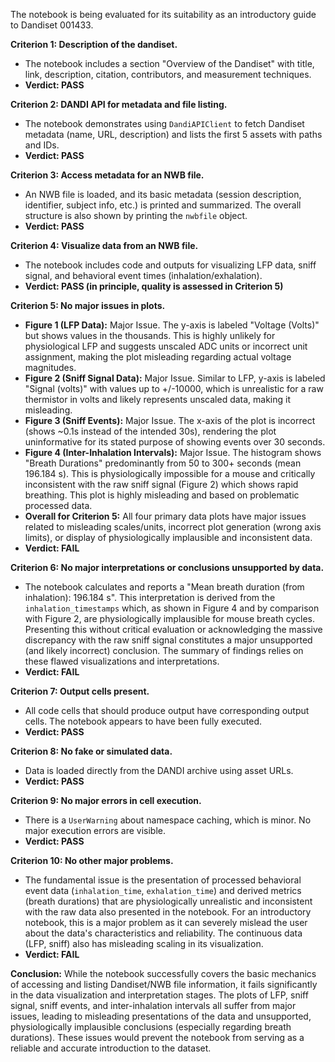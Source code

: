 The notebook is being evaluated for its suitability as an introductory guide to Dandiset 001433.

**Criterion 1: Description of the dandiset.**
- The notebook includes a section "Overview of the Dandiset" with title, link, description, citation, contributors, and measurement techniques.
- **Verdict: PASS**

**Criterion 2: DANDI API for metadata and file listing.**
- The notebook demonstrates using `DandiAPIClient` to fetch Dandiset metadata (name, URL, description) and lists the first 5 assets with paths and IDs.
- **Verdict: PASS**

**Criterion 3: Access metadata for an NWB file.**
- An NWB file is loaded, and its basic metadata (session description, identifier, subject info, etc.) is printed and summarized. The overall structure is also shown by printing the `nwbfile` object.
- **Verdict: PASS**

**Criterion 4: Visualize data from an NWB file.**
- The notebook includes code and outputs for visualizing LFP data, sniff signal, and behavioral event times (inhalation/exhalation).
- **Verdict: PASS (in principle, quality is assessed in Criterion 5)**

**Criterion 5: No major issues in plots.**
- **Figure 1 (LFP Data):** Major Issue. The y-axis is labeled "Voltage (Volts)" but shows values in the thousands. This is highly unlikely for physiological LFP and suggests unscaled ADC units or incorrect unit assignment, making the plot misleading regarding actual voltage magnitudes.
- **Figure 2 (Sniff Signal Data):** Major Issue. Similar to LFP, y-axis is labeled "Signal (volts)" with values up to +/-10000, which is unrealistic for a raw thermistor in volts and likely represents unscaled data, making it misleading.
- **Figure 3 (Sniff Events):** Major Issue. The x-axis of the plot is incorrect (shows ~0.1s instead of the intended 30s), rendering the plot uninformative for its stated purpose of showing events over 30 seconds.
- **Figure 4 (Inter-Inhalation Intervals):** Major Issue. The histogram shows "Breath Durations" predominantly from 50 to 300+ seconds (mean 196.184 s). This is physiologically impossible for a mouse and critically inconsistent with the raw sniff signal (Figure 2) which shows rapid breathing. This plot is highly misleading and based on problematic processed data.
- **Overall for Criterion 5:** All four primary data plots have major issues related to misleading scales/units, incorrect plot generation (wrong axis limits), or display of physiologically implausible and inconsistent data.
- **Verdict: FAIL**

**Criterion 6: No major interpretations or conclusions unsupported by data.**
- The notebook calculates and reports a "Mean breath duration (from inhalation): 196.184 s". This interpretation is derived from the `inhalation_timestamps` which, as shown in Figure 4 and by comparison with Figure 2, are physiologically implausible for mouse breath cycles. Presenting this without critical evaluation or acknowledging the massive discrepancy with the raw sniff signal constitutes a major unsupported (and likely incorrect) conclusion. The summary of findings relies on these flawed visualizations and interpretations.
- **Verdict: FAIL**

**Criterion 7: Output cells present.**
- All code cells that should produce output have corresponding output cells. The notebook appears to have been fully executed.
- **Verdict: PASS**

**Criterion 8: No fake or simulated data.**
- Data is loaded directly from the DANDI archive using asset URLs.
- **Verdict: PASS**

**Criterion 9: No major errors in cell execution.**
- There is a `UserWarning` about namespace caching, which is minor. No major execution errors are visible.
- **Verdict: PASS**

**Criterion 10: No other major problems.**
- The fundamental issue is the presentation of processed behavioral event data (`inhalation_time`, `exhalation_time`) and derived metrics (breath durations) that are physiologically unrealistic and inconsistent with the raw data also presented in the notebook. For an introductory notebook, this is a major problem as it can severely mislead the user about the data's characteristics and reliability. The continuous data (LFP, sniff) also has misleading scaling in its visualization.
- **Verdict: FAIL**

**Conclusion:**
While the notebook successfully covers the basic mechanics of accessing and listing Dandiset/NWB file information, it fails significantly in the data visualization and interpretation stages. The plots of LFP, sniff signal, sniff events, and inter-inhalation intervals all suffer from major issues, leading to misleading presentations of the data and unsupported, physiologically implausible conclusions (especially regarding breath durations). These issues would prevent the notebook from serving as a reliable and accurate introduction to the dataset.